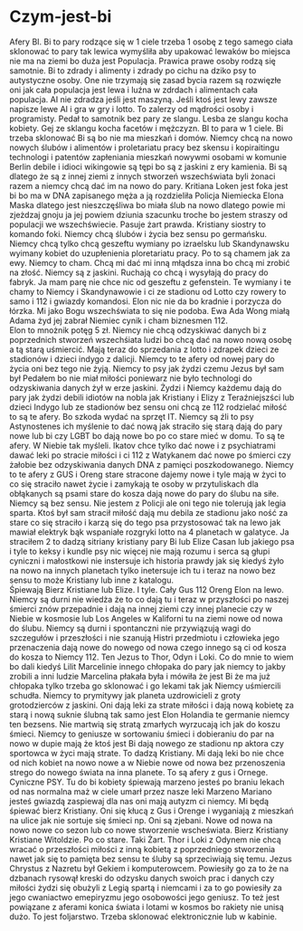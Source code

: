 # Czym-jest-bi
Afery BI. 
Bi to pary rodzące się w 1 ciele trzeba 1 osobę z tego samego ciała sklonować to pary tak lewica wymyśliła aby upakować lewaków bo miejsca nie ma na ziemi bo duża jest Populacja. Prawica prawe osoby rodzą się samotnie. 
Bi to zdrady i alimenty i zdrady po cichu na dziko psy to autystyczne osoby. One nie trzymają się zasad bycia razem są rozwięzłe oni jak cała populacja jest lewa i luźna w zdrdach i alimentach cała populacja. AI nie zdradza jeśli jest maszyną. Jeśli ktoś jest lewy zawsze napisze lewe AI i gra w gry i lotto. To zalerzy od mądrości osoby i programisty. Pedał to samotnik bez pary ze slangu. Lesba ze slangu kocha kobiety. Gej ze sklangu kocha facetów i mężczyzn. BI to para w 1 ciele. Bi trzeba sklonować Bi są bo nie ma mieszkań i domów. Niemcy  chcą na nowo nowych ślubów i alimentów i proletariatu pracy bez skensu i kopiraitingu technologi i patentów zapłeniania mieszkań nowywmi osobami w komunie Berlin debile i idioci wikingowie są tępi bo są z jaskini z ery kamienia. Bi są dlatego że są z innej ziemi z innych stworzeń wszechświata byli żonaci razem a niemcy chcą dać im na nowo do pary. 
Kritiana Loken jest foka jest bi bo ma w DNA zapisanego męża a ją rozdzieliła Policja Niemiecka Elona Maska dlatego jest nieszczęśliwa bo miała ślub na nowo dlatego powie mi zjeżdzaj gnoju ja jej powiem dziunia szacunku troche bo jestem straszy od populacji we wszechświecie. 
Pasuje żart prawda. 
Kristiany siostry to komando foki. Niemcy chcą ślubów i życia bez sensu po germańsku. 
Niemcy chcą tylko chcą geszeftu wymiany po izraelsku lub Skandynawsku wyimany kobiet do uzupłenienia ploretariatu pracy. Po to są chamem jak za ewy. Niemcy to cham. Chcą mi dać mi inną młądsza inna bo chcą mi zrobić na złość. Niemcy są z jaskini. Ruchają co chcą i wysyłają do pracy do fabryk. Ja mam parę nie chce nic od geszeftu z gefenstein. 
Te wymiany i te chamy to Niemcy i Skandynawowie i ci ze stadionu od Lotto czy rowery to samo i 112 i gwiazdy komandosi. Elon nic nie da bo kradnie i porzycza do łórzka. Mi jako Bogu wszechświata to się nie podoba. Ewa Ada Wong miałą Adama żyd jej zabrał Niemiec cynik i cham biznesmen 112.   
Elon to mnożnik potęg 5 zł. 
Niemcy nie chcą odzyskiwać danych bi z poprzednich stworzeń wszechśiata ludzi bo chcą dać na nowo nową osobę a tą starą uśmiercić. Mają teraz do sprzedania z lotto i zdrapek dzieci ze stadionów i dzieci indygo z dalicji. 
Niemcy to te afery od nowej pary do życia oni bez tego nie żyją. Niemcy to psy jak żydzi czemu Jezus był sam był Pedałem bo nie miał miłości poniewarz nie było technologi do odzyskiwania danych żył w erze jaskini. Żydzi i Niemcy każdemu dają do pary jak żydzi debili idiotów na nobla jak Kristiany i Elizy z Teraźniejszści lub dzieci Indygo lub ze stadionów bez sensu oni chcą ze 112 rodzielać miłość to są te afery. Bo szkoda wydać na sprzęt IT. Niemcy są źli to psy Astynostenes ich myślenie to dać nową jak straciło się starą dają do pary nowe lub bi czy LGBT bo dają nowe bo po co stare mieć w domu.  To są te afery. W Niebie tak myśleli. Ikatov chce tylko dać nowe i z psychiatrami dawać leki po stracie miłości i ci 112 z Watykanem dać nowe po śmierci czy żałobie bez odzyskiwania danych DNA z pamięci poszkodowanego. 
Niemcy to te afery z GUS i Oreng stare stracone dajemy nowe i tyle mają w życi to co się straciło nawet życie i zamykają te osoby w przytuliskach dla obłąkanych są psami stare do kosza dają nowe do pary do ślubu na siłe. 
Niemcy są bez sensu. Nie jestem z Policji ale oni tego nie tolerują jak legia sparta. Ktoś był sam stracił miłość dają mu debila ze stadionu jako ność za stare co się straciło i karzą się do tego psa przystosować tak na lewo jak mawiał elektryk bąk wspaniałe rozgryki lotto na 4 planetach w galatyce. Ja straciłem 2 to dadzą sitriany kristiany pary Bi lub Elize Casan lub jakiego psa i tyle to keksy i kundle psy nic więcej nie mają rozumu i serca są głupi cyniczni i małostkowi nie instersuje ich historia prawdy jak się kiedyś żyło na nowo na innych planetach tylko inetersuje ich tu i teraz na nowo bez sensu to może Kristiany lub inne z katalogu.  
Śpiewają Bierz Kristiane lub Elize. I tyle. Cały Gus 112 Oreng Elon na lewo. 
Niemcy są durni nie wiedża że to co dają tu i teraz w przyszłości po naszej śmierci znów przepadnie i dają na innej ziemi czy innej planecie czy w Niebie w kosmosie lub Los Angeles w Kaliforni tu na ziemi nowe od nowa do ślubu. Niemcy są durni i spontanczni nie przywiązują wagi do szczegułów i przeszłości i nie szanują Histri przedmiotu i człowieka jego przenaczenia dają nowe do nowego od nowa czego innego są ci od kosza do kosza to Niemcy 112. Ten Jezus to Thor, Odyn i Loki. Co do mnie to wiem bo dali kiedyś Lilit Marcelinie innego chłopaka do pary jak niemcy to jakby zrobili a inni ludzie Marcelina płakała była i mówiła że jest Bi że ma już chłopaka tylko trzeba go sklonować i go lekami tak jak Niemcy uśmiercili schudła. 
Niemcy to prymitywy jak planeta uzdrowicieli z groty grotodzierców z jaskini. Oni dają leki za strate miłości i dają nową kobietę za starą i nową suknie ślubną tak samo jest Elon Holandia te germanie niemcy ten bezsens. Nie martwią się stratą zmarłych wyrzucają ich jak do koszu śmieci. Niemcy to geniusze w sortowaniu śmieci i dobieraniu do par na nowo w dupie mają że ktoś jest Bi dają nowego ze stadionu np aktora czy sportowca w życi mają strate. To dadzą Kristiany. Mi dają leki bo nie chce od nich kobiet na nowo nowe a w Niebie nowe od nowa bez przenoszenia strego do nowego świata na inna planete. To są afery z gus i Ornege. Cyniczne PSY. 
Tu do bi kobiety śpiewają marzeno jesteś po braniu lekach od nas normalna maż w ciele umarł przez nasze leki Marzeno Mariano jesteś gwiazdą zaspiewaj dla nas oni mają autyzm ci niemcy. Mi będą śpiewać bierz Kristiany. 
Oni się kłucą z Gus i Orenge i wyganiają z mieszkań na ulice jak nie sortuje się śmieci np. Oni są zjebani. Nowe od nowa na nowo nowe co sezon lub co nowe stworzenie wscheświata. Bierz Kristiany Kristiane Witoldzie. Po co stare. Taki Żart. 
Thor i Loki z Odynem nie chcą wracać o przeszłości miłości z inną kobietą z poprzedniego stworzenia nawet jak się to pamięta bez sensu te śluby są sprzeciwiają się temu. Jezus Chrystus z Nazretu był Gekiem i komputerowcem. Powiesiły go za to że na dzbanach rysowął kreski do odzysku danych swoich prac i danych czy miłości żydzi się obużyli z Legią spartą i niemcami i za to go powiesiły za jego cwaniactwo emepiryzmu jego osobowości jego geniusz. 
To też jest powiązane z aferami konica świata i lotami w kosmos bo rakiety nie unisą dużo. To jest foljarstwo. Trzeba sklonować elektronicznie lub w kabinie. 
